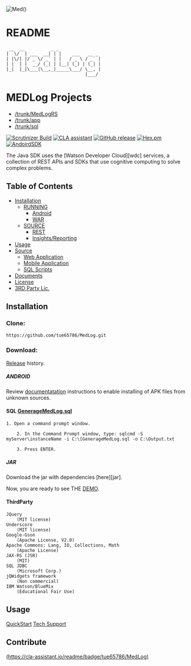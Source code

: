 ![Med](http://niftybull.com/MedLogRS/Logo.png)()

# README
    
     __  __          _ _
    |  \/  | ___  __| | |    ___   __ _ 
    | |\/| |/ _ \/ _` | |   / _ \ / _` |
    | |  | |  __/ (_| | |__| (_) | (_| |
    |_|  |_|\___|\__,_|_____\___/ \__, |
                                  |___/ 
     



# MEDLog Projects #
- [/trunk/MedLogRS](https://github.com/tue65786/MedLog/tree/master/trunk/MedLogRS "webservice")
- [/trunk/app](https://github.com/tue65786/MedLog/tree/master/trunk/app "webapp")
- [/trunk/sql](https://github.com/tue65786/MedLog/tree/master/trunk/sql "DB")

[![Scrutinizer Build](https://img.shields.io/scrutinizer/build/g/filp/whoops.svg)](https://github.com/tue65786/MedLog)
[![CLA assistant](https://cla-assistant.io/readme/badge/tue65786/MedLog)](https://cla-assistant.io/tue65786/MedLog) 
[![GitHub release](https://img.shields.io/github/release/qubyte/rubidium.svg)](https://github.com/tue65786/MedLog)
[![Hex.pm](https://img.shields.io/hexpm/l/plug.svg)](https://github.com/tue65786/MedLog/blob/master/LICENSE)
[![AndoirdSDK](https://img.shields.io/badge/API21-OK-green.svg)]()

The Java SDK uses the [Watson Developer Cloud][wdc] services, a collection of REST
APIs and SDKs that use cognitive computing to solve complex problems.

## Table of Contents
  * [Installation](#Installation)
    * [RUNNING](release)
	    * [Android](android)
	    * [WAR](war)
    * [SOURCE](#src)
	    * [REST](trunk/MedLogRS/com/medlog/rest)
	    * [Insights/Reporting]()
  * [Usage](#usage)
  * [Source](#features)
    * [Web Application](trunk/MedLogRS)
    * [Mobile Application](trunk/app)
    * [SQL Scripts](trunk/db)
  * [Documents](documents)
  * [License](LICENSE)
  * [3RD Party Lic.](#ThirdParty)
  
## Installation
### Clone:
	https://github.com/tue65786/MedLog.git
### Download:
[Release](https://github.com/tue65786/MedLog/releases) history.

##### ANDROID

Review [documentatation](documents) instructions to enable installing of APK files from unknown sources.


#### SQL [GenerageMedLog.sql]()
	1. Open a command prompt window.

     	2. In the Command Prompt window, type: sqlcmd -S myServer\instanceName -i C:\[GenerageMedLog.sql -o C:\Output.txt

     	3. Press ENTER.
 

##### JAR

Download the jar with dependencies [here][jar].

Now, you are ready to see THE  [DEMO](http://niftybull.com/MedLogRS).

#### ThirdParty

	JQuery 			
		(MIT license)
	Underscore		
		(MIT license)
	Google-Gson
		(Apache License, V2.0)
	Apache Commons: Lang, IO, Collections, Math
		(Apache License)
	JAX-RS (JSR)
		(MIT)
	SQL JDBC
		(Microsoft Corp.)
	jQWidgets framework
		(Non commercial)
	IBM Watson/BlueMix
		(Educational Fair Use)

## Usage
[QuickStart](https://github.com/tue65786/MedLog/blob/master/documents/USER_MANUAL_en.pdf)
[Tech Support](https://github.com/tue65786/MedLog/blob/master/documents/USER_MANUAL_en.pdf)

## Contribute
[(https://cla-assistant.io/readme/badge/tue65786/MedLog)](https://cla-assistant.io/tue65786/MedLog) 
